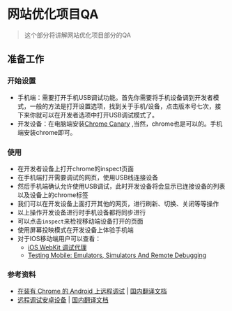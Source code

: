 # 网站优化项目QA
> 这个部分将讲解网站优化项目部分的QA

## 准备工作
### 开始设置
* 手机端：需要打开手机USB调试功能。首先你需要将手机设备调到开发者模式，一般的方法是打开设置选项，找到关于手机/设备，点击版本号七次，接下来你就可以在开发者选项中打开USB调试模式了。
* 开发设备：在电脑端安装[Chrome Canary](https://www.google.com/chrome/browser/canary.html) ,当然，chrome也是可以的。手机端安装chrome即可。

### 使用
* 在开发者设备上打开chrome的inspect页面
* 在手机端打开需要调试的网页，使用USB线连接设备
* 然后手机端确认允许使用USB调试，此时开发设备将会显示已连接设备的列表以及设备上的chrome标签
* 我们可以在开发设备上面打开其他的网页，进行刷新、切换、关闭等等操作
* 以上操作开发设备进行时手机设备都将同步进行
* 可以点击`inspect`来检视移动端设备打开的页面
* 使用屏幕投映模式在开发设备上体验手机端
* 对于IOS移动端用户可以查看：
	* [iOS WebKit 调试代理](https://github.com/google/ios-webkit-debug-proxy)
	* [Testing Mobile: Emulators, Simulators And Remote Debugging](https://www.smashingmagazine.com/2014/09/testing-mobile-emulators-simulators-remote-debugging/2/)

### 参考资料
* [在装有 Chrome 的 Android 上远程调试](https://developers.google.com/web/tools/chrome-devtools/remote-debugging/?hl=zh) | [国内翻译文档](http://www.css88.com/doc/chrome-devtools/remote-debugging/)
* [远程调试安卓设备](https://developers.google.com/web/tools/chrome-devtools/remote-debugging/) | [国内翻译文档](http://www.css88.com/doc/chrome-devtools/remote-debugging/)
